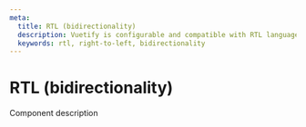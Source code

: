 ```yaml
---
meta:
  title: RTL (bidirectionality)
  description: Vuetify is configurable and compatible with RTL languages.
  keywords: rtl, right-to-left, bidirectionality
---
```


# RTL (bidirectionality)
Component description

<entry-ad />

<doc-footer />
